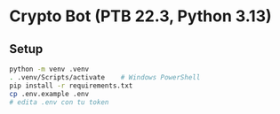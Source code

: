 # Crypto Bot (PTB 22.3, Python 3.13)

## Setup
```bash
python -m venv .venv
. .venv/Scripts/activate    # Windows PowerShell
pip install -r requirements.txt
cp .env.example .env
# edita .env con tu token
